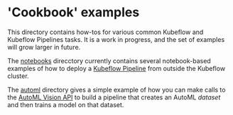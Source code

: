 # 'Cookbook' examples

This directory contains how-tos for various common Kubeflow and Kubeflow Pipelines tasks. It is a work in progress, and the set of examples will grow larger in future.

The [notebooks](./notebooks) direcctory currently contains several notebook-based examples of how to deploy a [Kubeflow Pipeline](https://www.kubeflow.org/docs/pipelines/) from outside the Kubeflow cluster.

The [automl](./automl) directory gives a simple example of how you can make calls to the [AutoML Vision API](https://cloud.google.com/automl/) to build a pipeline that creates an AutoML *dataset* and then trains a model on that dataset.

